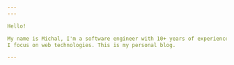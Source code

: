 ```yaml
---
---

Hello!

My name is Michal, I'm a software engineer with 10+ years of experience.
I focus on web technologies. This is my personal blog.

---
```


